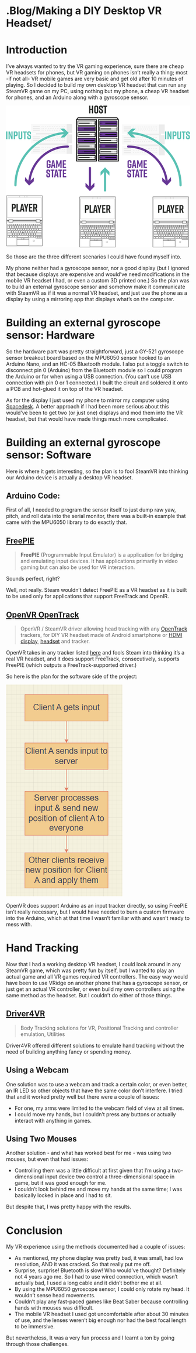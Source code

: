 <h1><span className="text-primary-dark">.</span>Blog<span className="text-primary-dark">/</span>Making a DIY Desktop VR Headset<span className="text-primary-dark">/</span></h1>

# Introduction

I’ve always wanted to try the VR gaming experience, sure there are cheap VR headsets for phones, but VR gaming on phones isn’t really a thing; most -if not all- VR mobile games are very basic and get old after 10 minutes of playing.
So I decided to build my own desktop VR headset that can run any SteamVR game on my PC, using nothing but my phone, a cheap VR headset for phones, and an Arduino along with a gyroscope sensor.

![Plan](./images/client-side-prediction-1.png)

So those are the three different scenarios I could have found myself into.

My phone neither had a gyroscope sensor, nor a good display (but I ignored that because displays are expensive and would’ve need modifications in the mobile VR headset I had, or even a custom 3D printed one.)
So the plan was to build an external gyroscope sensor and somehow make it communicate with SteamVR as if it was a normal VR headset, and just use the phone as a display by using a mirroring app that displays what’s on the computer.

# Building an external gyroscope sensor: Hardware

So the hardware part was pretty straightforward, just a GY-521 gyroscope sensor breakout board based on the MPU6050 sensor hooked to an Arduino Nano, and an HC-05 Bluetooth module. I also put a toggle switch to disconnect pin 0 (Arduino) from the Bluetooth module so I could program the Arduino or for when using a USB connection. (You can’t use USB connection with pin 0 or 1 connected.)
I built the circuit and soldered it onto a PCB and hot-glued it on top of the VR headset.

As for the display I just used my phone to mirror my computer using [Spacedesk](https://www.spacedesk.net/). A better approach if I had been more serious about this would’ve been to get two (or just one) displays and mod them into the VR headset, but that would have made things much more complicated.

# Building an external gyroscope sensor: Software

Here is where it gets interesting, so the plan is to fool SteamVR into thinking our Arduino device is actually a desktop VR headset.

## Arduino Code:

First of all, I needed to program the sensor itself to just dump raw yaw, pitch, and roll data into the serial monitor, there was a built-in example that came with the MPU6050 library to do exactly that.

## [FreePIE](http://andersmalmgren.github.io/FreePIE/)

> **FreePIE** (Programmable Input Emulator) is a application for bridging and emulating input devices. It has applications primarily in video gaming but can also be used for VR interaction.

Sounds perfect, right?

Well, not really. Steam wouldn’t detect FreePIE as a VR headset as it is built to be used only for applications that support FreeTrack and OpenIR.

## [OpenVR OpenTrack](https://github.com/r57zone/OpenVR-OpenTrack)

> OpenVR / SteamVR driver allowing head tracking with any [OpenTrack](https://github.com/opentrack/opentrack) trackers, for DIY VR headset made of Android smartphone or [HDMI display](http://alii.pub/65dbii), [headset](http://alii.pub/65dct6) and tracker.

OpenVR takes in any tracker listed [here](https://github.com/opentrack/opentrack#tracking-input) and fools Steam into thinking it’s a real VR headset, and it does support FreeTrack, consecutively, supports FreePIE (which outputs a FreeTrack-supported driver.) 

So here is the plan for the software side of the project:

![Software plan](./images/client-side-prediction-2.png)

OpenVR does support Arduino as an input tracker directly, so using FreePIE isn’t really necessary, but I would have needed to burn a custom firmware into the Arduino, which at that time I wasn’t familiar with and wasn’t ready to mess with.

# Hand Tracking

Now that I had a working desktop VR headset, I could look around in any SteamVR game, which was pretty fun by itself, but I wanted to play an actual game and all VR games required VR controllers.
The easy way would have been to use VRidge on another phone that has a gyroscope sensor, or just get an actual VR controller, or even build my own controllers using the same method as the headset. But I couldn’t do either of those things.

## [Driver4VR](https://www.driver4vr.com/)

> Body Tracking solutions for VR, Positional Tracking and controller emulation, Utilities

Driver4VR offered different solutions to emulate hand tracking without the need of building anything fancy or spending money.

## Using a Webcam

One solution was to use a webcam and track a certain color, or even better, an IR LED so other objects that have the same color don’t interfere.
I tried that and it worked pretty well but there were a couple of issues:

- For one, my arms were limited to the webcam field of view at all times.
- I could move my hands, but I couldn’t press any buttons or actually interact with anything in games.

## Using Two Mouses

Another solution - and what has worked best for me - was using two mouses, but even that had issues:

- Controlling them was a little difficult at first given that I’m using a two-dimensional input device two control a three-dimensional space in game, but it was good enough for me.
- I couldn’t look behind me and move my hands at the same time; I was basically locked in place and I had to sit.

But despite that, I was pretty happy with the results.

# Conclusion

My VR experience using the methods documented had a couple of issues:

- As mentioned, my phone display was pretty bad, it was small, had low resolution, AND it was cracked. So that really put me off.
- Surprise, surprise! Bluetooth is slow! Who would’ve thought? Definitely not 4 years ago me. So I had to use wired connection, which wasn’t actually bad, I used a long cable and it didn’t bother me at all.
- By using the MPU6050 gyroscope sensor, I could only rotate my head. It wouldn’t sense head movements.
- Couldn’t play any fast-paced games like Beat Saber because controlling hands with mouses was difficult.
- The mobile VR headset I used got uncomfortable after about 30 minutes of use, and the lenses weren’t big enough nor had the best focal length to be immersive.

But nevertheless, It was a very fun process and I learnt a ton by going through those challenges.